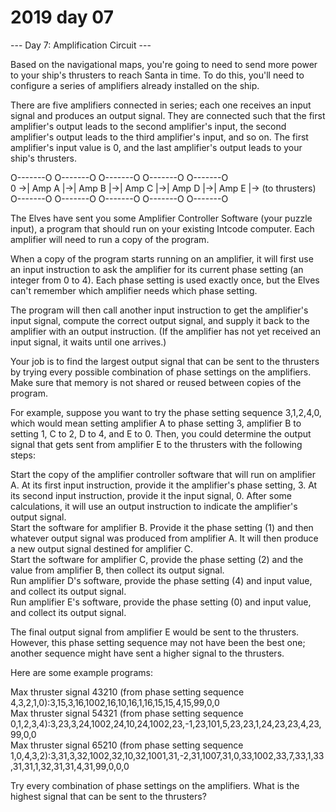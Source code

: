 # 2019 day 07

--- Day 7: Amplification Circuit ---

Based on the navigational maps, you're going to need to send more power to your ship's thrusters to reach Santa in time. To do this, you'll need to configure a series of amplifiers already installed on the ship.



There are five amplifiers connected in series; each one receives an input signal and produces an output signal.  They are connected such that the first amplifier's output leads to the second amplifier's input, the second amplifier's output leads to the third amplifier's input, and so on.  The first amplifier's input value is 0, and the last amplifier's output leads to your ship's thrusters.



O-------O  O-------O  O-------O  O-------O  O-------O\
0 ->| Amp A |->| Amp B |->| Amp C |->| Amp D |->| Amp E |-> (to thrusters)\
    O-------O  O-------O  O-------O  O-------O  O-------O



The Elves have sent you some Amplifier Controller Software (your puzzle input), a program that should run on your existing Intcode computer. Each amplifier will need to run a copy of the program.



When a copy of the program starts running on an amplifier, it will first use an input instruction to ask the amplifier for its current phase setting (an integer from 0 to 4). Each phase setting is used exactly once, but the Elves can't remember which amplifier needs which phase setting.



The program will then call another input instruction to get the amplifier's input signal, compute the correct output signal, and supply it back to the amplifier with an output instruction. (If the amplifier has not yet received an input signal, it waits until one arrives.)



Your job is to find the largest output signal that can be sent to the thrusters by trying every possible combination of phase settings on the amplifiers. Make sure that memory is not shared or reused between copies of the program.



For example, suppose you want to try the phase setting sequence 3,1,2,4,0, which would mean setting amplifier A to phase setting 3, amplifier B to setting 1, C to 2, D to 4, and E to 0. Then, you could determine the output signal that gets sent from amplifier E to the thrusters with the following steps:



Start the copy of the amplifier controller software that will run on amplifier A. At its first input instruction, provide it the amplifier's phase setting, 3.  At its second input instruction, provide it the input signal, 0.  After some calculations, it will use an output instruction to indicate the amplifier's output signal.\
Start the software for amplifier B. Provide it the phase setting (1) and then whatever output signal was produced from amplifier A. It will then produce a new output signal destined for amplifier C.\
Start the software for amplifier C, provide the phase setting (2) and the value from amplifier B, then collect its output signal.\
Run amplifier D's software, provide the phase setting (4) and input value, and collect its output signal.\
Run amplifier E's software, provide the phase setting (0) and input value, and collect its output signal.



The final output signal from amplifier E would be sent to the thrusters. However, this phase setting sequence may not have been the best one; another sequence might have sent a higher signal to the thrusters.



Here are some example programs:



Max thruster signal 43210 (from phase setting sequence 4,3,2,1,0):3,15,3,16,1002,16,10,16,1,16,15,15,4,15,99,0,0\
Max thruster signal 54321 (from phase setting sequence 0,1,2,3,4):3,23,3,24,1002,24,10,24,1002,23,-1,23,101,5,23,23,1,24,23,23,4,23,99,0,0\
Max thruster signal 65210 (from phase setting sequence 1,0,4,3,2):3,31,3,32,1002,32,10,32,1001,31,-2,31,1007,31,0,33,1002,33,7,33,1,33,31,31,1,32,31,31,4,31,99,0,0,0



Try every combination of phase settings on the amplifiers.  What is the highest signal that can be sent to the thrusters?




